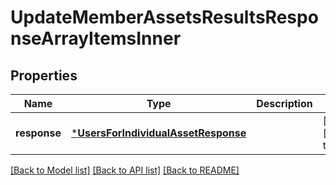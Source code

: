 # UpdateMemberAssetsResultsResponseArrayItemsInner

## Properties
Name | Type | Description | Notes
------------ | ------------- | ------------- | -------------
**response** | [***UsersForIndividualAssetResponse**](UsersForIndividualAssetResponse.md) |  | [optional] [default to null]

[[Back to Model list]](../README.md#documentation-for-models) [[Back to API list]](../README.md#documentation-for-api-endpoints) [[Back to README]](../README.md)


